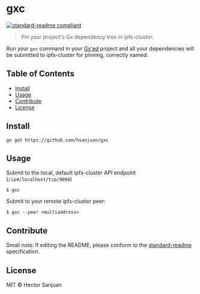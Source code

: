 # gxc

[![standard-readme compliant](https://img.shields.io/badge/standard--readme-OK-green.svg?style=flat-square)](https://github.com/RichardLitt/standard-readme)

> Pin your project&#39;s Gx dependency tree in ipfs-cluster.

Run your `gxc` command in your [Gx'ed](https://github.com/whyrusleeping/gx) project and all your dependencies will be submitted to ipfs-cluster for pinning, correctly named.

## Table of Contents

- [Install](#install)
- [Usage](#usage)
- [Contribute](#contribute)
- [License](#license)

## Install

```
go get https://github.com/hsanjuan/gxc
```

## Usage

Submit to the local, default ipfs-cluster API endpoint (`/ip4/localhost/tcp/9094`)

```
$ gxc
```

Submit to your remote ipfs-cluster peer:

```
$ gxc --peer <multiaddress>
```

## Contribute

Small note: If editing the README, please conform to the [standard-readme](https://github.com/RichardLitt/standard-readme) specification.

## License

MIT © Hector Sanjuan
